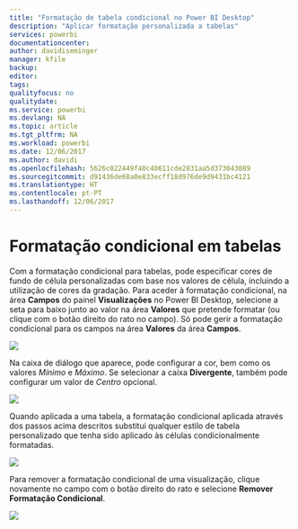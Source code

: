 ```yaml
---
title: "Formatação de tabela condicional no Power BI Desktop"
description: "Aplicar formatação personalizada a tabelas"
services: powerbi
documentationcenter: 
author: davidiseminger
manager: kfile
backup: 
editor: 
tags: 
qualityfocus: no
qualitydate: 
ms.service: powerbi
ms.devlang: NA
ms.topic: article
ms.tgt_pltfrm: NA
ms.workload: powerbi
ms.date: 12/06/2017
ms.author: davidi
ms.openlocfilehash: 5626c022449f40c40611cde2831aa5d373043089
ms.sourcegitcommit: d91436de68a0e833ecff18d976de9d9431bc4121
ms.translationtype: HT
ms.contentlocale: pt-PT
ms.lasthandoff: 12/06/2017
---
```

# <a name="conditional-formatting-in-tables"></a>Formatação condicional em tabelas
Com a formatação condicional para tabelas, pode especificar cores de fundo de célula personalizadas com base nos valores de célula, incluindo a utilização de cores da gradação. Para aceder à formatação condicional, na área **Campos** do painel **Visualizações** no Power BI Desktop, selecione a seta para baixo junto ao valor na área **Valores** que pretende formatar (ou clique com o botão direito do rato no campo). Só pode gerir a formatação condicional para os campos na área **Valores** da área **Campos**.

![](media/desktop-conditional-table-formatting/table-formatting_1.png)

Na caixa de diálogo que aparece, pode configurar a cor, bem como os valores *Mínimo* e *Máximo*. Se selecionar a caixa **Divergente**, também pode configurar um valor de *Centro* opcional.

![](media/desktop-conditional-table-formatting/table-formatting_2.png)

Quando aplicada a uma tabela, a formatação condicional aplicada através dos passos acima descritos substitui qualquer estilo de tabela personalizado que tenha sido aplicado às células condicionalmente formatadas.

![](media/desktop-conditional-table-formatting/table-formatting_3.png)

Para remover a formatação condicional de uma visualização, clique novamente no campo com o botão direito do rato e selecione **Remover Formatação Condicional**.

![](media/desktop-conditional-table-formatting/table-formatting_4.png)

